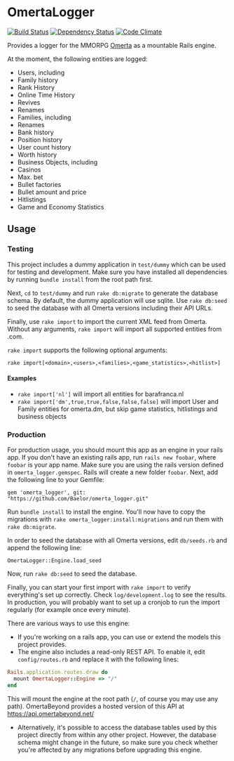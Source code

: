 # OmertaLogger
[![Build Status](https://travis-ci.org/Baelor/omerta_logger.svg?branch=master)](https://travis-ci.org/Baelor/omerta_logger)
[![Dependency Status](https://gemnasium.com/Baelor/omerta_logger.svg)](https://gemnasium.com/Baelor/omerta_logger)
[![Code Climate](https://codeclimate.com/github/Baelor/omerta_logger/badges/gpa.svg)](https://codeclimate.com/github/Baelor/omerta_logger)

Provides a logger for the MMORPG [Omerta](http://barafranca.com) as a mountable Rails engine.


At the moment, the following entities are logged:

 * Users, including
  * Family history
  * Rank History
  * Online Time History
  * Revives
  * Renames
 * Families, including
  * Renames
  * Bank history
  * Position history
  * User count history
  * Worth history
 * Business Objects, including
  * Casinos
   * Max. bet
  * Bullet factories
   * Bullet amount and price
 * Hitlistings
 * Game and Economy Statistics



## Usage

### Testing
This project includes a dummy application in `test/dummy` which can be used for testing and development.
Make sure you have installed all dependencies by running `bundle install` from the root path first.

Next, `cd` to `test/dummy` and run `rake db:migrate` to generate the database schema. By default, the dummy application
will use sqlite. Use `rake db:seed` to seed the database with all Omerta versions including their API URLs.

Finally, use `rake import` to import the current XML feed from Omerta. Without any arguments, `rake import` will import
all supported entities from .com.

`rake import` supports the following optional arguments:

`rake import[<domain>,<users>,<families>,<game_statistics>,<hitlist>]`

#### Examples
 * `rake import['nl']` will import all entities for barafranca.nl
 * `rake import['dm',true,true,false,false,false]` will import User and Family entities for omerta.dm, but skip game statistics, hitlistings and business objects

### Production
For production usage, you should mount this app as an engine in your rails app. If you don't have an existing rails app, run `rails new foobar`, where `foobar` is your app name. Make sure you are using the rails version defined in `omerta_logger.gemspec`. Rails will create a new folder `foobar`. Next, add the following line to your Gemfile:

`gem 'omerta_logger', git: "https://github.com/Baelor/omerta_logger.git"`

Run `bundle install` to install the engine. You'll now have to copy the migrations with `rake omerta_logger:install:migrations` and run them with `rake db:migrate`.

In order to seed the database with all Omerta versions, edit `db/seeds.rb` and append the following line:

`OmertaLogger::Engine.load_seed`

Now, run `rake db:seed` to seed the database.

Finally, you can start your first import with `rake import` to verify everything's set up correctly. Check `log/development.log` to see the results. In production, you will probably want to set up a cronjob to run the import regularly (for example once every minute).

There are various ways to use this engine:
 * If you're working on a rails app, you can use or extend the models this project provides. 
 * The engine also includes a read-only REST API. To enable it, edit `config/routes.rb` and replace it with the following lines:
```ruby
Rails.application.routes.draw do
  mount OmertaLogger::Engine => "/"
end
```
  This will mount the engine at the root path (`/`, of course you may use any path).
  OmertaBeyond provides a hosted version of this API at https://api.omertabeyond.net/
 * Alternatively, it's possible to access the database tables used by this project directly from within any other project. However, the database schema might change in the future, so make sure you check whether you're affected by any migrations before upgrading this engine.




